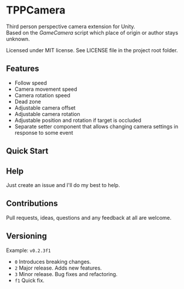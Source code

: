 # TPPCamera

Third person perspective camera extension for Unity.   
Based on the *GameCamera* script which place of origin or author stays unknown.

Licensed under MIT license. See LICENSE file in the project root folder.

## Features
* Follow speed
* Camera movement speed
* Camera rotation speed
* Dead zone
* Adjustable camera offset
* Adjustable camera rotation
* Adjustable position and rotation if target is occluded
* Separate setter component that allows changing camera settings in response to some event

Quick Start
------------------

Help
-----

Just create an issue and I'll do my best to help.

Contributions
------------

Pull requests, ideas, questions and any feedback at all are welcome.

Versioning
----------

Example: `v0.2.3f1`

- `0` Introduces breaking changes.
- `2` Major release. Adds new features.
- `3` Minor release. Bug fixes and refactoring.
- `f1` Quick fix.
